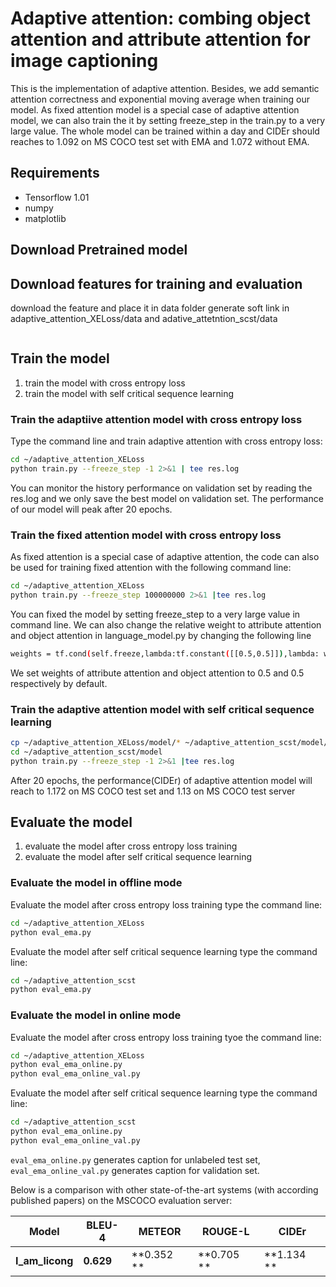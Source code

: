 # Adaptive attention: combing object attention and attribute attention for image captioning
This is the implementation of adaptive attention. Besides, we add semantic attention correctness and exponential moving average when training our model. As fixed attention model is a special case of adaptive attention model, we can also train the it by setting freeze_step in the train.py to a very large value. The whole model can be trained within a day and CIDEr should reaches to 1.092 on MS COCO test set with EMA and 1.072 without EMA. 

## Requirements
- Tensorflow 1.01
- numpy
- matplotlib

## Download Pretrained model

## Download features for training and evaluation
download the feature and place it in data folder
generate soft link in adaptive_attention_XELoss/data and adative_attetntion_scst/data
```bash
```

## Train the model
1. train the model with cross entropy loss
2. train the model with self critical sequence learning

### Train the adaptiive attention model with cross entropy loss
Type the command line and train adaptive attention with cross entropy loss:
```bash
cd ~/adaptive_attention_XELoss
python train.py --freeze_step -1 2>&1 | tee res.log
```
You can monitor the history performance on validation set by reading the res.log and we only save the best model on validation set. The performance of our model will peak after 20 epochs.

### Train the fixed attention model with cross entropy loss
As fixed attention is a special case of adaptive attention, the code can also be used for training fixed attention with the following command line:
```bash
cd ~/adaptive_attention_XELoss
python train.py --freeze_step 100000000 2>&1 |tee res.log 
```
You can fixed the model by setting freeze_step to a very large value in command line. We can also change the relative weight to attribute attention and object attention in language_model.py
by changing the following line 
```bash
weights = tf.cond(self.freeze,lambda:tf.constant([[0.5,0.5]]),lambda: weights. 
```
We set weights of attribute attention and object attention to 0.5 and 0.5 respectively by default.

### Train the adaptive attention model with self critical sequence learning
```bash
cp ~/adaptive_attention_XELoss/model/* ~/adaptive_attention_scst/model/
cd ~/adaptive_attention_scst/model
python train.py --freeze_step -1 2>&1 |tee res.log
```
After 20 epochs, the performance(CIDEr) of adaptive attention model will reach to 1.172 on MS COCO test set and 1.13 on MS COCO test server

## Evaluate the model
1. evaluate the model after cross entropy loss training
2. evaluate the model after self critical sequence learning

### Evaluate the model in offline mode
Evaluate the model after cross entropy loss training type the command line:
```bash
cd ~/adaptive_attention_XELoss
python eval_ema.py
```
Evaluate the model after self critical sequence learning type the command line:
```bash
cd ~/adaptive_attention_scst
python eval_ema.py
```
### Evaluate the model in online mode

Evaluate the model after cross entropy loss training tyoe the command line:
```bash
cd ~/adaptive_attention_XELoss
python eval_ema_online.py      
python eval_ema_online_val.py
```
 
Evaluate the model after self critical sequence learning type the command line:
```bash
cd ~/adaptive_attention_scst
python eval_ema_online.py      
python eval_ema_online_val.py
```

`eval_ema_online.py` generates caption for unlabeled test set, `eval_ema_online_val.py` generates caption for validation set.

Below is a comparison with other state-of-the-art systems (with according published papers) on the MSCOCO evaluation server:

| Model | BLEU-4 | METEOR | ROUGE-L | CIDEr |
|----|----|----|----|----|
|**I_am_licong**|**0.629**| **0.352 ** | **0.705 ** | **1.134 ** |
